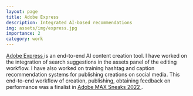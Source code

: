 ```yaml
---
layout: page
title: Adobe Express
description: Integrated AI-based recommendations
img: assets/img/express.jpg
importance: 2
category: work
---
```


<a href="https://www.adobe.com/express/"> Adobe Express </a> is an end-to-end AI content creation tool. I have worked on the integration of search suggestions in the assets panel of the editing workflow. I have also worked on training hashtag and caption recommendation systems for publishing creations on social media. This end-to-end workflow of creation, publishing, obtaining feedback on performance was a finalist in <a href= "https://blog.adobe.com/en/publish/2022/10/19/adobe-max-sneaks-show-how-ai-is-enhancing-future-of-creativity">Adobe MAX Sneaks 2022 </a>.